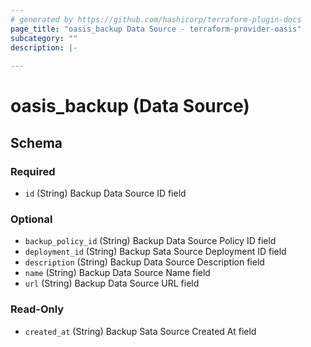 ```yaml
---
# generated by https://github.com/hashicorp/terraform-plugin-docs
page_title: "oasis_backup Data Source - terraform-provider-oasis"
subcategory: ""
description: |-
  
---
```


# oasis_backup (Data Source)





<!-- schema generated by tfplugindocs -->
## Schema

### Required

- `id` (String) Backup Data Source ID field

### Optional

- `backup_policy_id` (String) Backup Data Source Policy ID field
- `deployment_id` (String) Backup Sata Source Deployment ID field
- `description` (String) Backup Data Source Description field
- `name` (String) Backup Data Source Name field
- `url` (String) Backup Data Source URL field

### Read-Only

- `created_at` (String) Backup Sata Source Created At field



